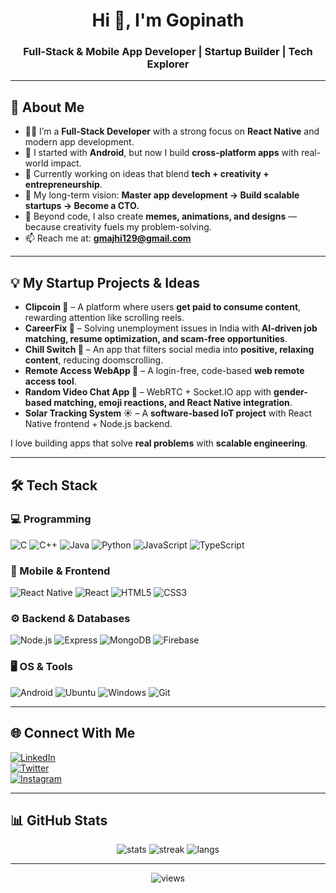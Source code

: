 <h1 align="center">Hi 👋, I'm Gopinath</h1>
<h3 align="center">Full-Stack & Mobile App Developer | Startup Builder | Tech Explorer</h3>

---

## 🚀 About Me  

- 👨‍💻 I’m a **Full-Stack Developer** with a strong focus on **React Native** and modern app development.  
- 📱 I started with **Android**, but now I build **cross-platform apps** with real-world impact.  
- 🌱 Currently working on ideas that blend **tech + creativity + entrepreneurship**.  
- 🧠 My long-term vision: **Master app development → Build scalable startups → Become a CTO.**  
- 🎨 Beyond code, I also create **memes, animations, and designs** — because creativity fuels my problem-solving.  
- 📫 Reach me at: **gmajhi129@gmail.com**  

---

## 💡 My Startup Projects & Ideas  

- **Clipcoin 🎥** – A platform where users **get paid to consume content**, rewarding attention like scrolling reels.  
- **CareerFix 💼** – Solving unemployment issues in India with **AI-driven job matching, resume optimization, and scam-free opportunities**.  
- **Chill Switch 🌱** – An app that filters social media into **positive, relaxing content**, reducing doomscrolling.  
- **Remote Access WebApp 🔑** – A login-free, code-based **web remote access tool**.  
- **Random Video Chat App 🎥** – WebRTC + Socket.IO app with **gender-based matching, emoji reactions, and React Native integration**.  
- **Solar Tracking System ☀️** – A **software-based IoT project** with React Native frontend + Node.js backend.  

I love building apps that solve **real problems** with **scalable engineering**.  

---

## 🛠️ Tech Stack  

### 💻 Programming  
![C](https://img.shields.io/badge/C-00599C?style=for-the-badge&logo=c&logoColor=white)
![C++](https://img.shields.io/badge/C++-00599C?style=for-the-badge&logo=c%2B%2B&logoColor=white)
![Java](https://img.shields.io/badge/Java-ED8B00?style=for-the-badge&logo=openjdk&logoColor=white)
![Python](https://img.shields.io/badge/Python-3670A0?style=for-the-badge&logo=python&logoColor=ffdd54)
![JavaScript](https://img.shields.io/badge/JavaScript-323330?style=for-the-badge&logo=javascript&logoColor=F7DF1E)
![TypeScript](https://img.shields.io/badge/TypeScript-007ACC?style=for-the-badge&logo=typescript&logoColor=white)

### 📱 Mobile & Frontend  
![React Native](https://img.shields.io/badge/React%20Native-61DAFB?style=for-the-badge&logo=react&logoColor=black)
![React](https://img.shields.io/badge/React-61DAFB?style=for-the-badge&logo=react&logoColor=black)
![HTML5](https://img.shields.io/badge/HTML5-E34F26?style=for-the-badge&logo=html5&logoColor=white)
![CSS3](https://img.shields.io/badge/CSS3-1572B6?style=for-the-badge&logo=css3&logoColor=white)

### ⚙️ Backend & Databases  
![Node.js](https://img.shields.io/badge/Node.js-43853D?style=for-the-badge&logo=node.js&logoColor=white)
![Express](https://img.shields.io/badge/Express.js-000000?style=for-the-badge&logo=express&logoColor=white)
![MongoDB](https://img.shields.io/badge/MongoDB-4EA94B?style=for-the-badge&logo=mongodb&logoColor=white)
![Firebase](https://img.shields.io/badge/Firebase-ffca28?style=for-the-badge&logo=firebase&logoColor=black)

### 🖥️ OS & Tools  
![Android](https://img.shields.io/badge/Android-3DDC84?style=for-the-badge&logo=android&logoColor=white)
![Ubuntu](https://img.shields.io/badge/Ubuntu-E95420?style=for-the-badge&logo=ubuntu&logoColor=white)
![Windows](https://img.shields.io/badge/Windows-0078D6?style=for-the-badge&logo=windows&logoColor=white)
![Git](https://img.shields.io/badge/Git-F05032?style=for-the-badge&logo=git&logoColor=white)

---

## 🌐 Connect With Me  

[![LinkedIn](https://img.shields.io/badge/LinkedIn-0A66C2?style=for-the-badge&logo=linkedin&logoColor=white)](https://www.linkedin.com/in/gopinath-majhi-76b0b81b8/)  
[![Twitter](https://img.shields.io/badge/Twitter-1DA1F2?style=for-the-badge&logo=twitter&logoColor=white)](https://twitter.com/GopinathMajhi13)  
[![Instagram](https://img.shields.io/badge/Instagram-E4405F?style=for-the-badge&logo=instagram&logoColor=white)](https://www.instagram.com/in/gopinath.08)  

---

## 📊 GitHub Stats  

<p align="center">
  <img src="https://github-readme-stats.vercel.app/api?username=Gopinath-08&show_icons=true&theme=tokyonight" alt="stats" />
  <img src="https://github-readme-streak-stats.herokuapp.com/?user=Gopinath-08&theme=tokyonight" alt="streak" />
  <img src="https://github-readme-stats.vercel.app/api/top-langs/?username=Gopinath-08&layout=compact&theme=tokyonight" alt="langs" />
</p>

---

<p align="center"> <img src="https://komarev.com/ghpvc/?username=Gopinath-08&label=Profile%20Views&color=0e75b6&style=flat" alt="views" /> </p>
